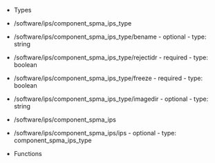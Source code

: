  - Types
  - /software/ips/component_spma_ips_type
   - /software/ips/component_spma_ips_type/bename
    - optional
    - type: string
   - /software/ips/component_spma_ips_type/rejectidr
    - required
    - type: boolean
   - /software/ips/component_spma_ips_type/freeze
    - required
    - type: boolean
   - /software/ips/component_spma_ips_type/imagedir
    - optional
    - type: string
  - /software/ips/component_spma_ips
   - /software/ips/component_spma_ips/ips
    - optional
    - type: component_spma_ips_type

 - Functions
